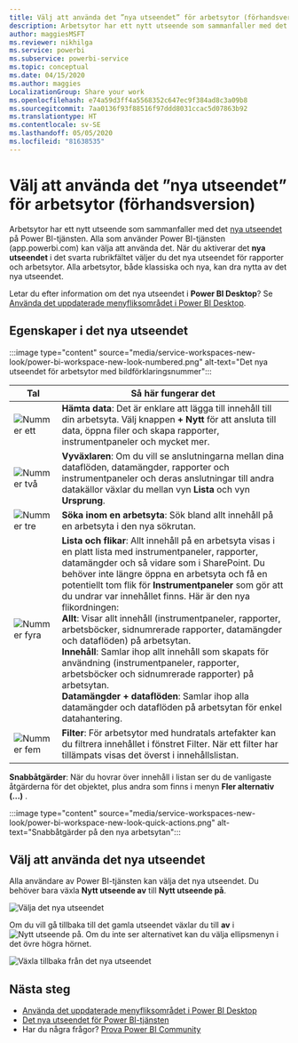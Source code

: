 ```yaml
---
title: Välj att använda det ”nya utseendet” för arbetsytor (förhandsversion)
description: Arbetsytor har ett nytt utseende som sammanfaller med det nya utseendet på Power BI-tjänsten.
author: maggiesMSFT
ms.reviewer: nikhilga
ms.service: powerbi
ms.subservice: powerbi-service
ms.topic: conceptual
ms.date: 04/15/2020
ms.author: maggies
LocalizationGroup: Share your work
ms.openlocfilehash: e74a59d3ff4a5568352c647ec9f384ad8c3a09b8
ms.sourcegitcommit: 7aa0136f93f88516f97ddd8031ccac5d07863b92
ms.translationtype: HT
ms.contentlocale: sv-SE
ms.lasthandoff: 05/05/2020
ms.locfileid: "81638535"
---
```

# <a name="opt-in-to-the-workspace-new-look-preview"></a>Välj att använda det ”nya utseendet” för arbetsytor (förhandsversion)

Arbetsytor har ett nytt utseende som sammanfaller med det [nya utseendet](../service-new-look.md) på Power BI-tjänsten. Alla som använder Power BI-tjänsten (app.powerbi.com) kan välja att använda det. När du aktiverar det **nya utseendet** i det svarta rubrikfältet väljer du det nya utseendet för rapporter och arbetsytor. Alla arbetsytor, både klassiska och nya, kan dra nytta av det nya utseendet.

Letar du efter information om det nya utseendet i **Power BI Desktop**? Se [Använda det uppdaterade menyfliksområdet i Power BI Desktop](../desktop-ribbon.md).

## <a name="features-of-the-new-look"></a>Egenskaper i det nya utseendet

:::image type="content" source="media/service-workspaces-new-look/power-bi-workspace-new-look-numbered.png" alt-text="Det nya utseendet för arbetsytor med bildförklaringsnummer":::

|Tal  |Så här fungerar det |
|---------|---------|
|  ![Nummer ett](media/service-workspaces-new-look/circle-one.png)  | **Hämta data**: Det är enklare att lägga till innehåll till din arbetsyta. Välj knappen **+ Nytt** för att ansluta till data, öppna filer och skapa rapporter, instrumentpaneler och mycket mer.  |
| ![Nummer två](media/service-workspaces-new-look/circle-two.png)  | **Vyväxlaren**: Om du vill se anslutningarna mellan dina dataflöden, datamängder, rapporter och instrumentpaneler och deras anslutningar till andra datakällor växlar du mellan vyn **Lista** och vyn **Ursprung**. |
| ![Nummer tre](media/service-workspaces-new-look/circle-three.png) | **Söka inom en arbetsyta**: Sök bland allt innehåll på en arbetsyta i den nya sökrutan.  |
| ![Nummer fyra](media/service-workspaces-new-look/circle-four.png)  | **Lista och flikar**: Allt innehåll på en arbetsyta visas i en platt lista med instrumentpaneler, rapporter, datamängder och så vidare som i SharePoint. Du behöver inte längre öppna en arbetsyta och få en potentiellt tom flik för **Instrumentpaneler** som gör att du undrar var innehållet finns. Här är den nya flikordningen: <br>**Allt**: Visar allt innehåll (instrumentpaneler, rapporter, arbetsböcker, sidnumrerade rapporter, datamängder och dataflöden) på arbetsytan. <br>**Innehåll**: Samlar ihop allt innehåll som skapats för användning (instrumentpaneler, rapporter, arbetsböcker och sidnumrerade rapporter) på arbetsytan. <br>**Datamängder + dataflöden**: Samlar ihop alla datamängder och dataflöden på arbetsytan för enkel datahantering. |
| ![Nummer fem](media/service-workspaces-new-look/circle-five.png) | **Filter**: För arbetsytor med hundratals artefakter kan du filtrera innehållet i fönstret Filter. När ett filter har tillämpats visas det överst i innehållslistan. |

**Snabbåtgärder**: När du hovrar över innehåll i listan ser du de vanligaste åtgärderna för det objektet, plus andra som finns i menyn **Fler alternativ (...)** .

:::image type="content" source="media/service-workspaces-new-look/power-bi-workspace-new-look-quick-actions.png" alt-text="Snabbåtgärder på den nya arbetsytan":::

## <a name="opt-in-to-the-new-look"></a>Välj att använda det nya utseendet

Alla användare av Power BI-tjänsten kan välja det nya utseendet. Du behöver bara växla **Nytt utseende av** till **Nytt utseende på**.

![Välja det nya utseendet](media/service-workspaces-new-look/power-bi-new-look-off.png)

Om du vill gå tillbaka till det gamla utseendet växlar du till **av** i ![Nytt utseende på](media/service-workspaces-new-look/power-bi-new-look-toggle-on.png). Om du inte ser alternativet kan du välja ellipsmenyn i det övre högra hörnet.

![Växla tillbaka från det nya utseendet](media/service-workspaces-new-look/power-bi-new-look-on.png)

## <a name="next-steps"></a>Nästa steg

- [Använda det uppdaterade menyfliksområdet i Power BI Desktop](../desktop-ribbon.md)
- [Det nya utseendet för Power BI-tjänsten](../service-new-look.md)
- Har du några frågor? [Prova Power BI Community](https://community.powerbi.com/)

